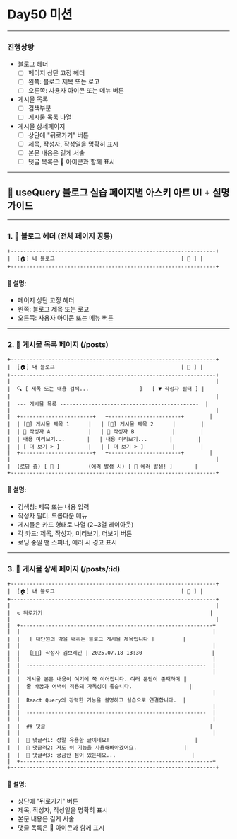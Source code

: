 # Day50 미션

---

### 진행상황

- 블로그 헤더
  - [ ] 페이지 상단 고정 헤더
  - [ ] 왼쪽: 블로그 제목 또는 로고
  - [ ] 오른쪽: 사용자 아이콘 또는 메뉴 버튼
- 게시물 목록
  - [ ] 검색부분
  - [ ] 게시물 목록 나열
- 게시물 상세페이지
  - [ ] 상단에 "뒤로가기" 버튼
  - [ ] 제목, 작성자, 작성일을 명확히 표시
  - [ ] 본문 내용은 길게 서술
  - [ ] 댓글 목록은 💬 아이콘과 함께 표시

---

## 🧠 useQuery 블로그 실습 페이지별 아스키 아트 UI + 설명 가이드

---

### 1. 📌 블로그 헤더 (전체 페이지 공통)

```
+-----------------------------------------------------------------+
|  [🏠] 내 블로그                                        [ 👤 ] |
+-----------------------------------------------------------------+
```

#### 📝 설명:

- 페이지 상단 고정 헤더
- 왼쪽: 블로그 제목 또는 로고
- 오른쪽: 사용자 아이콘 또는 메뉴 버튼

---

### 2. 📄 게시물 목록 페이지 (/posts)

```
+-----------------------------------------------------------------+
|  [🏠] 내 블로그                                        [ 👤 ] |
+-----------------------------------------------------------------+
|                                                                 |
|  🔍 [ 제목 또는 내용 검색...                ]   [ ▼ 작성자 필터 ] |
|                                                                 |
|  --- 게시물 목록 --------------------------------------------  |
|                                                                 |
|  +-----------------------+   +-----------------------+        |
|  | [📃] 게시물 제목 1      |   | [📃] 게시물 제목 2      |        |
|  | 👤 작성자 A            |   | 👤 작성자 B            |        |
|  | 내용 미리보기...       |   | 내용 미리보기...       |        |
|  | [ 더 보기 > ]         |   | [ 더 보기 > ]         |        |
|  +-----------------------+   +-----------------------+        |
|                                                                 |
|  (로딩 중) [ 🔄 ]         (에러 발생 시) [ 🚨 에러 발생! ]       |
+-----------------------------------------------------------------+
```

#### 📝 설명:

- 검색창: 제목 또는 내용 입력
- 작성자 필터: 드롭다운 메뉴
- 게시물은 카드 형태로 나열 (2~3열 레이아웃)
- 각 카드: 제목, 작성자, 미리보기, 더보기 버튼
- 로딩 중일 땐 스피너, 에러 시 경고 표시

---

### 3. 📰 게시물 상세 페이지 (/posts/:id)

```
+-----------------------------------------------------------------+
|  [🏠] 내 블로그                                        [ 👤 ] |
+-----------------------------------------------------------------+
|                                                                 |
|  < 뒤로가기                                                     |
|                                                                 |
|  +-------------------------------------------------------------+
|  |                                                             |
|  |   [ 대단원의 막을 내리는 블로그 게시물 제목입니다 ]         |
|  |                                                             |
|  |   [🧑‍💻] 작성자 김브레인 | 2025.07.18 13:30                      |
|  |                                                             |
|  |  ---------------------------------------------------------  |
|  |                                                             |
|  |  게시물 본문 내용이 여기에 쭉 이어집니다. 여러 문단이 존재하며 |
|  |  줄 바꿈과 여백이 적용돼 가독성이 좋습니다.                  |
|  |                                                             |
|  |  React Query의 강력한 기능을 설명하고 실습으로 연결합니다.  |
|  |                                                             |
|  |  ---------------------------------------------------------  |
|  |                                                             |
|  |  ## 댓글                                                    |
|  |                                                             |
|  |  💬 댓글러1: 정말 유용한 글이네요!                           |
|  |  💬 댓글러2: 저도 이 기능을 사용해봐야겠어요.               |
|  |  💬 댓글러3: 궁금한 점이 있는데요...                        |
|  +-------------------------------------------------------------+
+-----------------------------------------------------------------+
```

#### 📝 설명:

- 상단에 "뒤로가기" 버튼
- 제목, 작성자, 작성일을 명확히 표시
- 본문 내용은 길게 서술
- 댓글 목록은 💬 아이콘과 함께 표시
